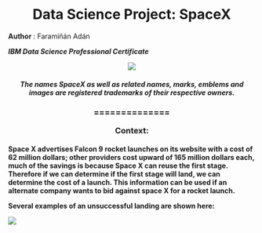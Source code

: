 <h1 align="center">Data Science Project: SpaceX</h1>


**Author** : Faramiñán Adán

_**IBM Data Science Professional Certificate**_
<p align="center"><img src="https://live.staticflickr.com/65535/49185149122_37f5c52e43_k.jpg"></p>




<h4 align="center">
  <i>
     The names SpaceX as well as related names, marks, emblems and images are registered trademarks of their respective owners.
  </i>
</h4>

<h3 align="center">
==============

Context:
</h3>

<h4 align="left">
Space X advertises Falcon 9 rocket launches on its website with a cost of 62 million dollars; other providers cost upward of 165 million dollars each, much of the savings is because Space X can reuse the first stage. Therefore if we can determine if the first stage will land, we can determine the cost of a launch. This information can be used if an alternate company wants to bid against space X for a rocket launch.   

Several examples of an unsuccessful landing are shown here:

![](https://cf-courses-data.s3.us.cloud-object-storage.appdomain.cloud/IBMDeveloperSkillsNetwork-DS0701EN-SkillsNetwork/api/Images/landing\_1.gif)

</h4>



